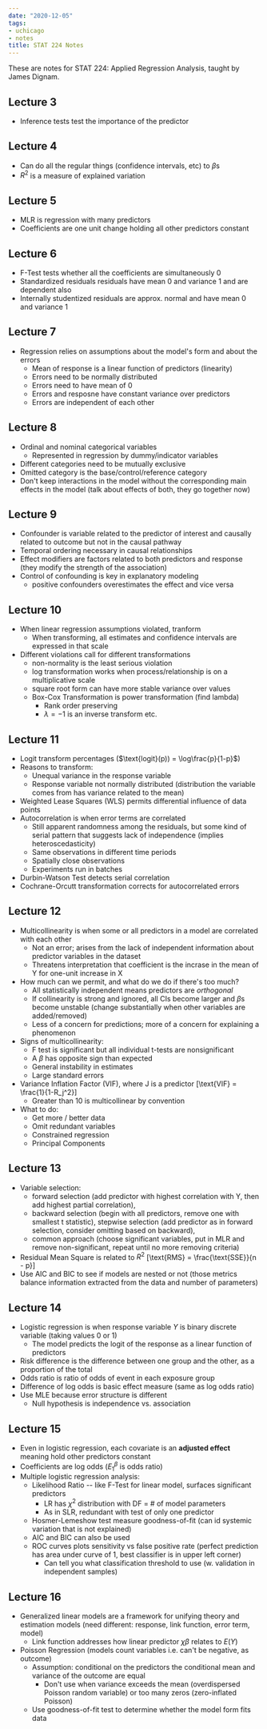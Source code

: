 ```yaml
---
date: "2020-12-05"
tags:
- uchicago
- notes
title: STAT 224 Notes
---
```


These are notes for STAT 224: Applied Regression Analysis, taught by James Dignam. 


## Lecture 3 

- Inference tests test the importance of the predictor 


## Lecture 4

- Can do all the regular things (confidence intervals, etc) to $\beta$s 
- $R^2$ is a measure of explained variation

## Lecture 5 

- MLR is regression with many predictors 
- Coefficients are one unit change holding all other predictors constant


## Lecture 6 

- F-Test tests whether all the coefficients are simultaneously 0 
- Standardized residuals residuals have mean 0 and variance 1 and are dependent also 
- Internally studentized residuals are approx. normal and have mean 0 and variance 1


## Lecture 7 

- Regression relies on assumptions about the model's form and about the errors 
  - Mean of response is a linear function of predictors (linearity)
  - Errors need to be normally distributed 
  - Errors need to have mean of 0
  - Errors and resposne have constant variance over predictors 
  - Errors are independent of each other


## Lecture 8 

- Ordinal and nominal categorical variables 
  - Represented in regression by dummy/indicator variables 
- Different categories need to be mutually exclusive 
- Omitted category is the base/control/reference category 
- Don't keep interactions in the model without the corresponding main effects in the model (talk about effects of both, they go together now)


## Lecture 9 

- Confounder is variable related to the predictor of interest and causally related to outcome but not in the causal pathway 
- Temporal ordering necessary in causal relationships 
- Effect modifiers are factors related to both predictors and response (they modify the strength of the association)
- Control of confounding is key in explanatory modeling 
  - positive confounders overestimates the effect and vice versa


## Lecture 10

- When linear regression assumptions violated, tranform
  - When transforming, all estimates and confidence intervals are expressed in that scale 
- Different violations call for different transformations 
  - non-normality is the least serious violation
  - log transformation works when process/relationship is on a multiplicative scale
  - square root form can have more stable variance over values 
  - Box-Cox Transformation is power transformation (find lambda)
    - Rank order preserving 
    - $\lambda = -1$ is an inverse transform etc.


## Lecture 11 

- Logit transform percentages ($\text{logit}(p)) = \log\frac{p}{1-p}$) 
- Reasons to transform: 
  - Unequal variance in the response variable 
  - Response variable not normally distributed (distribution the variable comes from has variance related to the mean)
- Weighted Lease Squares (WLS) permits differential influence of data points 
- Autocorrelation is when error terms are correlated 
  - Still apparent randomness among the residuals, but some kind of serial pattern that suggests lack of independence (implies heteroscedasticity)
  - Same observations in different time periods 
  - Spatially close observations 
  - Experiments run in batches 
- Durbin-Watson Test detects serial correlation
- Cochrane-Orcutt transformation corrects for autocorrelated errors 


## Lecture 12 

- Multicollinearity is when some or all predictors in a model are correlated with each other 
  - Not an error; arises from the lack of independent information about predictor variables in the dataset 
  - Threatens interpretation that coefficient is the incrase in the mean of Y for one-unit increase in X 
- How much can we permit, and what do we do if there's too much? 
  - All statistically independent means predictors are _orthogonal_ 
  - If collinearity is strong and ignored, all CIs become larger and $\beta$s become unstable (change substantially when other variables are added/removed)
  - Less of a concern for predictions; more of a concern for explaining a phenomenon
- Signs of multicollinearity: 
  - F test is significant but all individual t-tests are nonsignificant
  - A $\beta$ has opposite sign than expected 
  - General instability in estimates 
  - Large standard errors 
- Variance Inflation Factor (VIF), where J is a predictor \[\text{VIF} = \frac{1}{1-R_j^2}\]
  - Greater than 10 is multicollinear by convention 
- What to do: 
  - Get more / better data 
  - Omit redundant variables 
  - Constrained regression 
  - Principal Components


## Lecture 13 

- Variable selection: 
  - forward selection (add predictor with highest correlation with Y, then add highest partial correlation), 
  - backward selection (begin with all predictors, remove one with smallest t statistic), stepwise selection (add predictor as in forward selection, consider omitting based on backward), 
  - common approach (choose significant variables, put in MLR and remove non-significant, repeat until no more removing criteria)
- Residual Mean Square is related to $R^2$ \[\text{RMS} = \frac{\text{SSE}}{n - p}\] 
- Use AIC and BIC to see if models are nested or not (those metrics balance information extracted from the data and number of parameters)


## Lecture 14 

- Logistic regression is when response variable $Y$ is binary discrete variable (taking values 0 or 1)
  - The model predicts the logit of the response as a linear function of predictors
- Risk difference is the difference between one group and the other, as a proportion of the total
- Odds ratio is ratio of odds of event in each exposure group
- Difference of log odds is basic effect measure (same as log odds ratio)
- Use MLE because error structure is different 
  - Null hypothesis is independence vs. association 

## Lecture 15 

- Even in logistic regression, each covariate is an **adjusted effect** meaning hold other predictors constant 
- Coefficients are log odds ($E^\beta_1$ is odds ratio)
- Multiple logistic regression analysis: 
  - Likelihood Ratio -- like F-Test for linear model, surfaces significant predictors
    - LR has $\chi^2$ distribution with DF = # of model parameters 
    - As in SLR, redundant with test of only one predictor 
  - Hosmer-Lemeshow test measure goodness-of-fit (can id systemic variation that is not explained)
  - AIC and BIC can also be used 
  - ROC curves plots sensitivity vs false positive rate (perfect prediction has area under curve of 1, best classifier is in upper left corner)
    - Can tell you what classification threshold to use (w. validation in independent samples)

## Lecture 16 

- Generalized linear models are a framework for unifying theory and estimation models (need different: response, link function, error term, model)
  - Link function addresses how linear predictor $\chi \beta$ relates to $E(Y)$ 
- Poisson Regression (models count variables i.e. can't be negative, as outcome)
  - Assumption: conditional on the predictors the conditional mean and variance of the outcome are equal 
    - Don't use when variance exceeds the mean (overdispersed Poisson random variable) or too many zeros (zero-inflated Poisson)
  - Use goodness-of-fit test to determine whether the model form fits data
  



